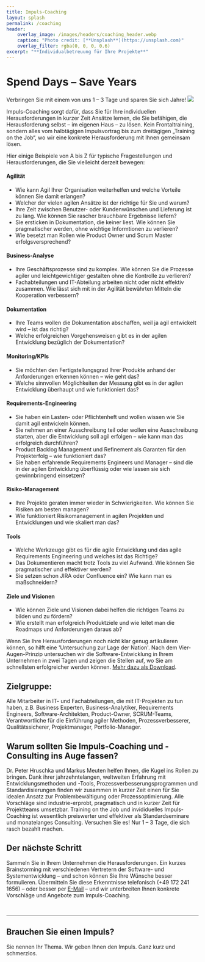 ```yaml
---
title: Impuls-Coaching
layout: splash
permalink: /coaching
header:
    overlay_image: /images/headers/coaching_header.webp
    caption: "Photo credit: [**Unsplash**](https://unsplash.com)"
    overlay_filter: rgba(0, 0, 0, 0.6)
excerpt: "**Individualbetreuung für Ihre Projekte**"
---
```


<div class="splash_text" markdown="1"> 

# Spend Days – Save Years

Verbringen Sie mit einem von uns 1 – 3 Tage und sparen Sie sich Jahre!
![](images/coaching/impulse.jpeg)

Impuls-Coaching sorgt dafür, dass Sie für Ihre individuellen Herausforderungen in kurzer Zeit Ansätze lernen, die Sie befähigen, die Herausforderung selbst – im eigenen Haus – zu lösen. Kein Frontaltraining, sondern alles vom halbtägigen Impulsvortrag bis zum dreitägigen „Training on the Job“, wo wir eine konkrete Herausforderung mit Ihnen gemeinsam lösen.

Hier einige Beispiele von A bis Z für typische Fragestellungen und Herausforderungen, die Sie vielleicht derzeit bewegen:

<div class="coaching_box" markdown="1">

#### Agilität
* Wie kann Agil Ihrer Organisation weiterhelfen und welche Vorteile können Sie damit erlangen?
* Welcher der vielen agilen Ansätze ist der richtige für Sie und warum?  
* Ihre Zeit zwischen Benutzer- oder Kundenwünschen und Lieferung ist zu lang. Wie können Sie rascher brauchbare Ergebnisse liefern?  
* Sie ersticken in Dokumentation, die keiner liest. Wie können Sie pragmatischer werden, ohne wichtige Informtionen zu verlieren?  
* Wie besetzt man Rollen wie Product Owner und Scrum Master erfolgsversprechend?  

#### Business-Analyse
* Ihre Geschäftsprozesse sind zu komplex. Wie können Sie die Prozesse agiler und leichtgewichtiger gestalten ohne die Kontrolle zu verlieren?
* Fachabteilungen und IT-Abteilung arbeiten nicht oder nicht effektiv zusammen. Wie lässt sich mit in der Agilität bewährten Mitteln die Kooperation verbessern?

#### Dokumentation

* Ihre Teams wollen die Dokumentation abschaffen, weil ja agil entwickelt wird – ist das richtig?
* Welche erfolgreichen Vorgehensweisen gibt es in der agilen Entwicklung bezüglich der Dokumentation?

#### Monitoring/KPIs
* Sie möchten den Fertigstellungsgrad Ihrer Produkte anhand der Anforderungen erkennen können – wie geht das?
* Welche sinnvollen Möglichkeiten der Messung gibt es in der agilen Entwicklung überhaupt und wie funktioniert das?

#### Requirements-Engineering
* Sie haben ein Lasten- oder Pflichtenheft und wollen wissen wie Sie damit agil entwickeln können.
* Sie nehmen an einer Ausschreibung teil oder wollen eine Ausschreibung starten, aber die Entwicklung soll agil erfolgen – wie kann man das erfolgreich durchführen?
* Product Backlog Management und Refinement als Garanten für den Projekterfolg – wie funktioniert das?
* Sie haben erfahrende Requirements Engineers und Manager – sind die in der agilen Entwicklung überflüssig oder wie lassen sie sich gewinnbringend einsetzen?

#### Risiko-Management
* Ihre Projekte geraten immer wieder in Schwierigkeiten. Wie können Sie Risiken am besten managen?
* Wie funktioniert Risikomanagement in agilen Projekten und Entwicklungen und wie skaliert man das?

#### Tools
* Welche Werkzeuge gibt es für die agile Entwicklung und das agile Requirements Engineering und welches ist das Richtige?
* Das Dokumentieren macht trotz Tools zu viel Aufwand. Wie können Sie pragmatischer und effektiver werden?
* Sie setzen schon JIRA oder Confluence ein? Wie kann man es maßschneidern?

#### Ziele und Visionen
* Wie können Ziele und Visionen dabei helfen die richtigen Teams zu bilden und zu fördern?
* Wie erstellt man erfolgreich Produktziele und wie leitet man die Roadmaps und Anforderungen daraus ab?

Wenn Sie Ihre Herausforderungen noch nicht klar genug artikulieren können, 
so hilft eine 'Untersuchung zur Lage der Nation'. Nach dem Vier-Augen-Prinzip untersuchen wir die Software-Entwicklung 
in Ihrem Unternehmen in zwei Tagen und zeigen die Stellen auf, wo Sie am schnellsten erfolgreicher werden können. 
[Mehr dazu als Download](https://b-agile.de/downloads/services/Lage-der-nation.pdf). 

</div>

## Zielgruppe:
Alle Mitarbeiter in IT- und Fachabteilungen, die mit IT-Projekten zu tun haben, z.B. Business Experten, Business-Analytiker, Requirements Engineers, Software-Architekten, Product-Owner, SCRUM-Teams, Verantwortliche für die Einführung agiler Methoden, Prozessverbesserer, Qualitätssicherer, Projektmanager, Portfolio-Manager.

## Warum sollten Sie Impuls-Coaching und -Consulting ins Auge fassen?
Dr. Peter Hruschka und Markus Meuten helfen Ihnen, die Kugel ins Rollen zu bringen. Dank ihrer jahrzehntelangen, weltweiten Erfahrung mit Entwicklungsmethoden und -Tools, Prozessverbesserungsprogrammen und Standardisierungen finden wir zusammen in kurzer Zeit einen für Sie idealen Ansatz zur Problembewältigung oder Prozessoptimierung. Alle Vorschläge sind industrie-erprobt, pragmatisch und in kurzer Zeit für Projektteams umsetzbar. Training on the Job und invididuelles Impuls-Coaching ist wesentlich preiswerter und effektiver als Standardseminare und monatelanges Consulting.
Versuchen Sie es! Nur 1 – 3 Tage, die sich rasch bezahlt machen.

## Der nächste Schritt
Sammeln Sie in Ihrem Unternehmen die Herausforderungen. Ein kurzes Brainstorming mit verschiedenen Vertretern der Software- und Systementwicklung – und schon können Sie Ihre Wünsche besser formulieren. Übermitteln Sie diese Erkenntnisse telefonisch (+49 172 241 1656) – oder besser per [E-Mail](mailto:hruschka@b-agile.de) – und wir unterbreiten Ihnen konkrete Vorschläge und Angebote zum Impuls-Coaching.

<br> 
<hr class="big-sep">  

## Brauchen Sie einen Impuls?
Sie nennen Ihr Thema. Wir geben Ihnen den Impuls. Ganz kurz und schmerzlos.

</div>